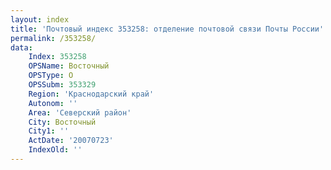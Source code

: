 ```yaml
---
layout: index
title: 'Почтовый индекс 353258: отделение почтовой связи Почты России'
permalink: /353258/
data:
    Index: 353258
    OPSName: Восточный
    OPSType: О
    OPSSubm: 353329
    Region: 'Краснодарский край'
    Autonom: ''
    Area: 'Северский район'
    City: Восточный
    City1: ''
    ActDate: '20070723'
    IndexOld: ''
---
```

